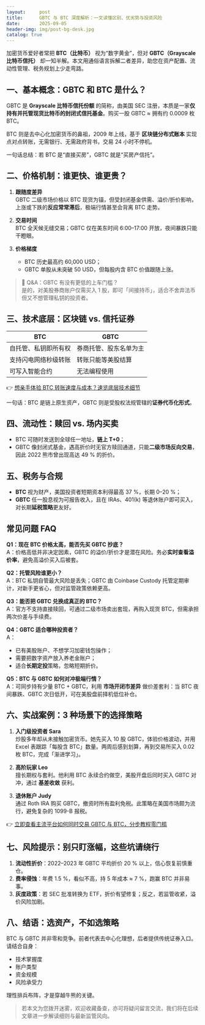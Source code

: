 ```yaml
---
layout:     post
title:      GBTC 与 BTC 深度解析：一文读懂区别、优劣势与投资风险
date:       2025-09-05
header-img: img/post-bg-desk.jpg
catalog: true
---
```


加密货币爱好者常把 **BTC（比特币）** 视为“数字黄金”，但对 **GBTC（Grayscale 比特币信托）** 却一知半解。本文用通俗语言拆解二者差异，助您在资产配置、流动性管理、税务规划上少走弯路。

## 一、基本概念：GBTC 和 BTC 是什么？

GBTC 是 **Grayscale 比特币信托份额** 的简称，由美国 SEC 注册，本质是一家**仅持有并托管现货比特币的封闭式信托基金**。购买一股 GBTC ≈ 拥有约 0.0009 枚 BTC。

BTC 则是去中心化加密货币的鼻祖，2009 年上线，基于 **区块链分布式账本** 实现点对点转账，无需银行、无需政府背书，交易 24 小时不停机。

一句话总结：若 BTC 是“直接买房”，GBTC 就是“买房产信托”。

## 二、价格机制：谁更快、谁更贵？

1. **跟随度差异**  
   GBTC 二级市场价格以 BTC 现货为锚，但受封闭基金供需、溢价/折价影响，上涨或下跌的**反应常常滞后**，极端行情甚至会背离 BTC 走势。

2. **交易时间**  
   BTC 全天候无缝交易；GBTC 仅在美东时间 6:00–17:00 开放，夜间暴跌只能干瞪眼。

3. **价格梯度**  
   - BTC 历史最高约 60,000 USD；  
   - GBTC 单股从未突破 50 USD，但每股内含 BTC 价值跟随上涨。  

> 📌 Q&A：GBTC 有没有更低的上车门槛？  
> 是的，对美股券商账户仅需买入 1 股，即可「间接持币」，适合不舍弃法币但又不想管理私钥的投资者。

## 三、技术底层：区块链 vs. 信托证券

| BTC | GBTC |
|-----|------|
| 自托管、私钥即所有权 | 券商托管、股东名单为主 |
| 支持闪电网络秒级转账 | 转账只能等美股结算 |
| 可写入智能合约 | 无法编程使用 |

👉 [想亲手体验 BTC 转账速度与成本？速览底层技术细节](https://okxdog.com/)

一句话：BTC 是链上原生资产，GBTC 则是受股权法规管辖的**证券代币化形式**。

## 四、流动性：赎回 vs. 场内买卖

- BTC 可随时发送到全球任一地址，**链上 T+0**；  
- GBTC 像封闭式基金，遇高折价时无官方赎回通道，只能**二级市场反向交易**，因此 2022 熊市曾出现高达 49 % 的折价。

## 五、税务与合规

- **BTC** 视为财产，美国投资者短期资本利得最高 37 %，长期 0–20 %；  
- **GBTC** 任一股息视为可报告收入，且在 IRAs、401(k) 等退休账户即可买入，对长期**延税策略**更友好。

## 常见问题 FAQ

**Q1：现在 BTC 价格太高，能否先买 GBTC 抄底？**  
A：价格高低并非决定因素，GBTC 的溢价/折价才是潜在风险。务必**实时查看溢价率**，避免高溢价买入后被套。

**Q2：托管风险谁更小？**  
A：BTC 私钥自管最大风险是丢失；GBTC 由 Coinbase Custody 托管定期审计，对新手更省心，但对监管政策依赖更高。

**Q3：能否把 GBTC 兑换成真正的 BTC？**  
A：官方不支持直接赎回，可通过二级市场卖出套现，再购入现货 BTC，但需承担两次价差与手续费。

**Q4：GBTC 适合哪种投资者？**  
A：  
- 已有美股账户、不想学习加密钱包操作；  
- 需要把数字资产放入养老金账户；  
- 适合**长期定投**策略，忽略短期折价。

**Q5：BTC 与 GBTC 如何对冲极端行情？**  
A：可同步持有少量 BTC + GBTC，利用 **市场开闭市差异** 做价差套利：当 BTC 夜间暴跌、GBTC 次日低开，可在美股盘前择机低位补仓。

## 六、实战案例：3 种场景下的选择策略

1. **入门级投资者 Sara**  
   炒股多年却从未接触加密货币。她先买入 10 股 GBTC，体验价格波动，并用 Excel 表跟踪「每股含 BTC」数量。两周后感到划算，再到交易所买入 0.02 枚 BTC，完成「渐进学习」。

2. **高阶玩家 Leo**  
   擅长期权与套利。他利用 BTC 永续合约做空，美股开盘后同时买入 GBTC 对冲，通过 **基差收敛** 获利。

3. **退休账户 Judy**  
   通过 Roth IRA 购买 GBTC，撤资时所有盈利免税。此策略在美国市场颇为流行，避免复杂的 1099-B 报税。

👉 [立即查看主流平台如何同时交易 GBTC 与 BTC，分步教程零门槛](https://okxdog.com/)

## 七、风险提示：别只盯涨幅，这些坑请绕行

1. **流动性折价**：2022–2023 年 GBTC 平均折价 20 % 以上，信心恢复前慎重仓。  
2. **费率侵蚀**：年费 1.5 %，看似不高，持 5 年成本 ≈ 7 %，跑赢 BTC 并非易事。  
3. **灰度政策**：若 SEC 批准转换为 ETF，折价有望修复；反之，若监管收紧，溢价风险加剧。

## 八、结语：选资产，不如选策略

BTC 与 GBTC 并非零和竞争。前者代表去中心化理想，后者提供传统证券入口。请结合自身：

- 技术掌握度  
- 账户类型  
- 资金规模  
- 风险承受力  

理性排兵布阵，才是穿越牛熊的关键。

> 若本文为您拨开迷雾，欢迎收藏备查，亦可将疑问留言交流，我们将在后续文章进一步解读细则与最新监管风向。